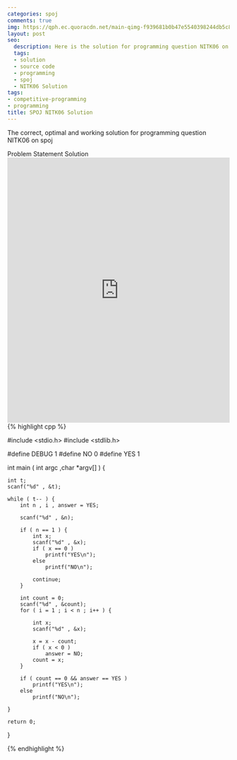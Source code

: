 ```yaml
---
categories: spoj
comments: true
img: https://qph.ec.quoracdn.net/main-qimg-f939681b0b47e5540398244db5c8966f?convert_to_webp=true
layout: post
seo:
  description: Here is the solution for programming question NITK06 on spoj
  tags:
  - solution
  - source code
  - programming
  - spoj
  - NITK06 Solution
tags:
- competitive-programming
- programming
title: SPOJ NITK06 Solution
---
```

The correct, optimal and working solution for programming question NITK06 on spoj

<div class="ui secondary pointing large menu">
  <a class="grey item" data-tab="problem-statement">
    Problem Statement
  </a>
  <a class="active item grey" data-tab="solution">
    Solution
  </a>
</div>
<div class="ui bottom attached tab" data-tab="problem-statement">
    <iframe src="http://www.spoj.com/problems/NITK06/" width="100%" height="600px" style="overflow: scroll; border: none;"></iframe>
</div>
<div class="ui bottom attached active tab" data-tab="solution">
{% highlight cpp %}

#include <stdio.h>
#include <stdlib.h>

#define DEBUG 1
#define NO 0
#define YES 1

int main ( int argc ,char *argv[] ) {

	int t;
	scanf("%d" , &t);

	while ( t-- ) {
		int n , i , answer = YES;

		scanf("%d" , &n);

		if ( n == 1 ) {
			int x;
			scanf("%d" , &x);
			if ( x == 0 )
				printf("YES\n");
			else
				printf("NO\n");

			continue;
		}

		int count = 0;
		scanf("%d" , &count);
		for ( i = 1 ; i < n ; i++ ) {

			int x;
			scanf("%d" , &x);

			x = x - count;
			if ( x < 0 )
				answer = NO;
			count = x;
		}

		if ( count == 0 && answer == YES )
			printf("YES\n");
		else
			printf("NO\n");

	}

	return 0;
}


{% endhighlight %}
</div>
